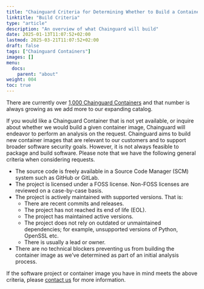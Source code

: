 ```yaml
---
title: "Chainguard Criteria for Determining Whether to Build a Container Image"
linktitle: "Build Criteria"
type: "article"
description: "An overview of what Chainguard will build"
date: 2025-01-13T11:07:52+02:00
lastmod: 2025-03-21T11:07:52+02:00
draft: false
tags: ["Chainguard Containers"]
images: []
menu:
  docs:
    parent: "about"
weight: 004
toc: true
---
```


There are currently over [1,000 Chainguard Containers](https://images.chainguard.dev/?utm_source=cg-academy&utm_medium=referral&utm_campaign=dev-enablement) and that number is always growing as we add more to our expanding catalog.

If you would like a Chainguard Container that is not yet available, or inquire about whether we would build a given container image, Chainguard will endeavor to perform an analysis on the request. Chainguard aims to build new container images that are relevant to our customers and to support broader software security goals. However, it is not always feasible to package and build software. Please note that we have the following general criteria when considering requests.  

* The source code is freely available in a Source Code Manager (SCM) system such as GitHub or GitLab.
* The project is licensed under a FOSS license. Non-FOSS licenses are reviewed on a case-by-case basis.
* The project is actively maintained with supported versions. That is:
    * There are recent commits and releases. 
    * The project has not reached its end of life (EOL).
    * The project has maintained active versions. 
    * The project does not rely on outdated or unmaintained dependencies; for example, unsupported versions of Python, OpenSSL etc.
    * There is usually a lead or owner. 
* There are no technical blockers preventing us from building the container image as we’ve determined as part of an initial analysis process. 

If the software project or container image you have in mind meets the above criteria, please [contact us](https://www.chainguard.dev/contact?utm_source=cg-academy&utm_medium=referral&utm_campaign=dev-enablement) for more information. 


